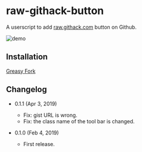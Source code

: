 raw-githack-button
==================

A userscript to add [raw.githack.com](https://raw.githack.com/) button on Github.

![demo](https://i.imgur.com/2jkUtFP.png)

Installation
------------

[Greasy Fork](https://greasyfork.org/zh-TW/scripts/377430-github-raw-githack-com-button)

Changelog
---------

* 0.1.1 (Apr 3, 2019)

  - Fix: gist URL is wrong.
  - Fix: the class name of the tool bar is changed.

* 0.1.0 (Feb 4, 2019)

	- First release.

